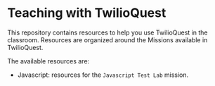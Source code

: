 # Teaching with TwilioQuest

This repository contains resources to help you use TwilioQuest in the classroom.
Resources are organized around the Missions available in TwilioQuest.

The available resources are:
- Javascript: resources for the `Javascript Test Lab` mission.